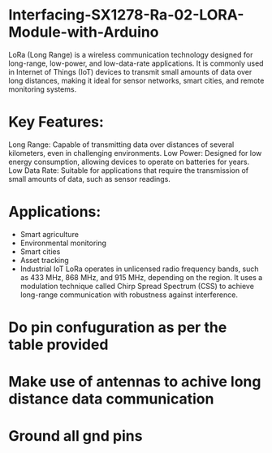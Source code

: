 # Interfacing-SX1278-Ra-02-LORA-Module-with-Arduino

LoRa (Long Range) is a wireless communication technology designed for long-range, low-power, and low-data-rate applications. It is commonly used in Internet of Things (IoT) devices to transmit small amounts of data over long distances, making it ideal for sensor networks, smart cities, and remote monitoring systems.

# Key Features:
Long Range: Capable of transmitting data over distances of several kilometers, even in challenging environments.
Low Power: Designed for low energy consumption, allowing devices to operate on batteries for years.
Low Data Rate: Suitable for applications that require the transmission of small amounts of data, such as sensor readings.

# Applications:
- Smart agriculture
- Environmental monitoring
- Smart cities
- Asset tracking
- Industrial IoT
LoRa operates in unlicensed radio frequency bands, such as 433 MHz, 868 MHz, and 915 MHz, depending on the region. It uses a modulation technique called Chirp Spread Spectrum (CSS) to achieve long-range communication with robustness against interference.

# Do pin confuguration as per the table provided
# Make use of antennas to achive long distance data communication
# Ground all gnd pins  
